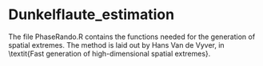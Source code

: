 # Dunkelflaute_estimation

The file PhaseRando.R contains the functions needed for the generation of spatial extremes. The method is laid out by Hans Van de Vyver, in \textit{Fast generation of high-dimensional spatial extremes}. 
